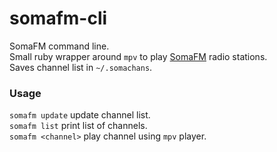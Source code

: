 somafm-cli
==========

SomaFM command line.   
Small ruby wrapper around `mpv` to play [SomaFM](http://somafm.com) radio stations.   
Saves channel list in `~/.somachans`.

### Usage

`somafm update` update channel list.   
`somafm list` print list of channels.  
`somafm <channel>`  play channel using `mpv` player.
